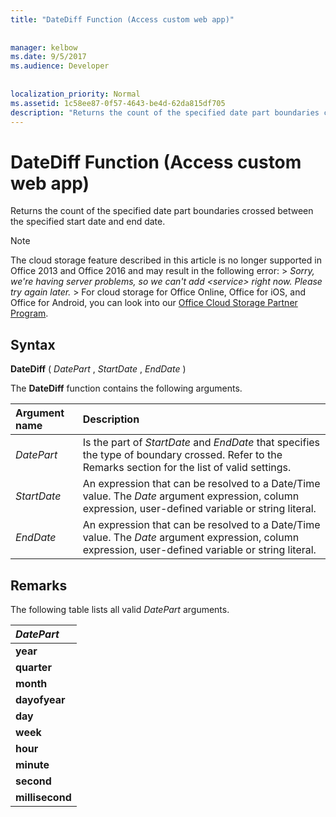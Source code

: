 ```yaml
---
title: "DateDiff Function (Access custom web app)"
  
  
manager: kelbow
ms.date: 9/5/2017
ms.audience: Developer
 
  
localization_priority: Normal
ms.assetid: 1c58ee87-0f57-4643-be4d-62da815df705
description: "Returns the count of the specified date part boundaries crossed between the specified start date and end date."
---
```


# DateDiff Function (Access custom web app)

Returns the count of the specified date part boundaries crossed between the specified start date and end date.
  
> [!NOTE]
> The cloud storage feature described in this article is no longer supported in Office 2013 and Office 2016 and may result in the following error: >  *Sorry, we're having server problems, so we can't add \<service\> right now. Please try again later.* > For cloud storage for Office Online, Office for iOS, and Office for Android, you can look into our [Office Cloud Storage Partner Program](https://dev.office.com/programs/officecloudstorage). 
  
## Syntax

 **DateDiff** (  *DatePart*  ,  *StartDate*  ,  *EndDate*  ) 
  
The **DateDiff** function contains the following arguments. 
  
|**Argument name**|**Description**|
|:-----|:-----|
| *DatePart*  <br/> |Is the part of  *StartDate*  and  *EndDate*  that specifies the type of boundary crossed. Refer to the Remarks section for the list of valid settings.  <br/> |
| *StartDate*  <br/> |An expression that can be resolved to a Date/Time value. The  *Date*  argument expression, column expression, user-defined variable or string literal.  <br/> |
| *EndDate*  <br/> |An expression that can be resolved to a Date/Time value. The  *Date*  argument expression, column expression, user-defined variable or string literal.  <br/> |
   
## Remarks

The following table lists all valid  *DatePart*  arguments. 
  
|***DatePart***|
|:-----|
|**year** <br/> |
|**quarter** <br/> |
|**month** <br/> |
|**dayofyear** <br/> |
|**day** <br/> |
|**week** <br/> |
|**hour** <br/> |
|**minute** <br/> |
|**second** <br/> |
|**millisecond** <br/> |
   

